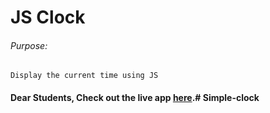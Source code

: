 # JS Clock

###### Purpose:
    Display the current time using JS

#### Dear Students, Check out the live app [here](https://ssrinivas-brs.github.io/js-clock/).#   S i m p l e - c l o c k 
 
 
